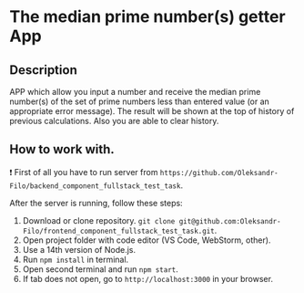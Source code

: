 # The median prime number(s) getter App

## Description
APP which allow you input a number and receive the median prime number(s) of the set of prime numbers less than entered value (or an appropriate error message).
The result will be shown at the top of history of previous calculations.
Also you are able to clear history.

## How to work with. 
❗️ First of all you have to run server from `https://github.com/Oleksandr-Filo/backend_component_fullstack_test_task`.

After the server is running, follow these steps:
1. Download or clone repository. `git clone git@github.com:Oleksandr-Filo/frontend_component_fullstack_test_task.git`.
2. Open project folder with code editor (VS Code, WebStorm, other).
3. Use a 14th version of Node.js.
4. Run ```npm install``` in terminal.
5. Open second terminal and run ```npm start```.
6. If tab does not open, go to ```http://localhost:3000``` in your browser.
